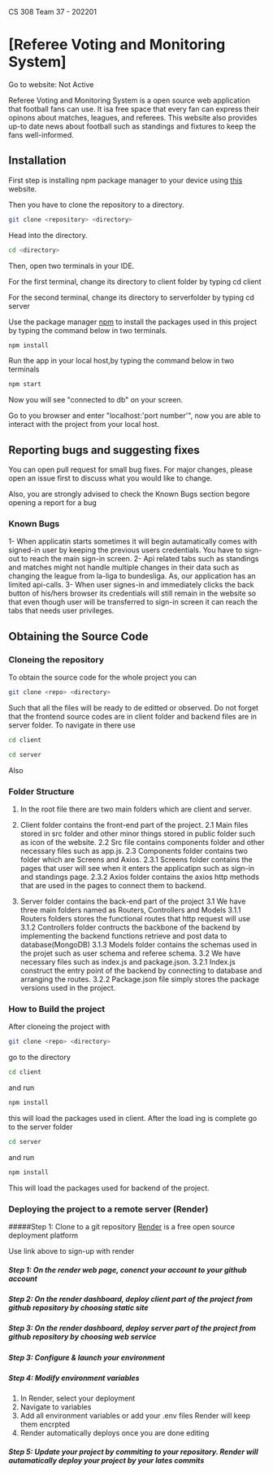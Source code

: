 CS 308 Team 37 - 202201
# [Referee Voting and Monitoring System]

Go to website: Not Active

Referee Voting and Monitoring System is a open source web application that football fans can use. It isa free space that every fan can express their opinons about matches, leagues, and referees. This website also provides up-to date news about football such as standings and fixtures to keep the fans well-informed.

## Installation
First step is installing npm package manager to your device using [this](https://docs.npmjs.com/downloading-and-installing-node-js-and-npm) website.

Then you have to clone the repository to a directory.

```bash
git clone <repository> <directory>
```

Head into the directory.

```bash
cd <directory>
```
Then, open two terminals in your IDE.

For the first terminal, change its directory to client folder by typing cd client

For the second terminal, change its directory to serverfolder by typing cd server

Use the package manager [npm](https://www.npmjs.com) to install the packages used in this project by typing the command below in two terminals.

```bash
npm install
```
Run the app in your local host,by typing the command below in two terminals

```bash
npm start 
```

Now you will see "connected to db" on your screen.

Go to you browser and enter "localhost:'port number'", now you are able to interact with the project from your local host.

## Reporting bugs and suggesting fixes

You can open pull request for small bug fixes. For major changes, please open an issue first
to discuss what you would like to change.

Also, you are strongly advised to check the Known Bugs section begore opening a report for a bug


### Known Bugs

1- When applicatin starts sometimes it will begin autamatically comes with signed-in user by keeping the previous users credentials. You have to sign-out to reach the main sign-in screen.
2- Api related tabs such as standings and matches might not handle multiple changes in their data such as changing the league from la-liga to bundesliga. As, our application has an limited api-calls. 
3- When user signes-in and immediately clicks the back button of his/hers browser its credentials will still remain in the website so that even though user will be transferred to sign-in screen it can reach the tabs that needs user privileges.

## Obtaining the Source Code

### Cloneing the repository
To obtain the source code for the whole project you can
```bash
git clone <repo> <directory>
```
Such that all the files will be ready to de editted or observed. Do not forget that the frontend source codes are in client folder and backend files are in server folder. To navigate in there use

```bash
cd client
```

```bash
cd server
```
Also
### Folder Structure

1. In the root file there are two main folders which are client and server.
2. Client folder contains the front-end part of the project.
2.1 Main files stored in src folder and other minor things stored in public folder such as icon of the website.
2.2 Src file contains components folder and other necessary files such as app.js.
2.3 Components folder contains two folder which are Screens and Axios.
2.3.1 Screens folder contains the pages that user will see when it enters the applicatipn such as sign-in and standings page.
2.3.2 Axios folder contains the axios http methods that are used in the pages to connect them to backend.
  
3. Server folder contains the back-end part of the project
3.1 We have three main folders named as Routers, Controllers and Models
3.1.1 Routers folders stores the functional routes that http request will use
3.1.2 Controllers folder contructs the backbone of the backend by implementing the backend functions retrieve and post data to database(MongoDB)
3.1.3 Models folder contains the schemas used in the projet such as user schema and referee schema.
3.2 We have necessary files such as index.js and package.json.
3.2.1 Index.js construct the entry point of the backend by connecting to database and arranging the routes.
3.2.2 Package.json file simply stores the package versions used in the project.
    

### How to Build the project

After cloneing the project with
```bash
git clone <repo> <directory>
```
go to the directory

```bash
cd client
```
and run
```bash
npm install
```
this will load the packages used in client. After the load ing is complete go to the server folder
```bash
cd server
```
and run
```bash
npm install
```
This will load the packages used for backend of the project.

### Deploying the project to a remote server (Render)

#####Step 1: Clone to a git repository 
[Render](https://dashboard.render.com/) is a free open source deployment platform 

Use link above to sign-up with render

##### Step 1: On the render web page, conenct your account to your github account

##### Step 2: On the render dashboard, deploy client part of the project from github repository by choosing static site

##### Step 3: On the render dashboard, deploy server part of the project from github repository by choosing web service

##### Step 3: Configure & launch your environment


##### Step 4: Modify environment variables

1. In Render, select your deployment
2. Navigate to variables
3. Add all environment variables or add your .env files Render will keep them encrpted
4. Render automatically deploys once you are done editing

##### Step 5: Update your project by commiting to your repository. Render will autamatically deploy your project by your lates commits
